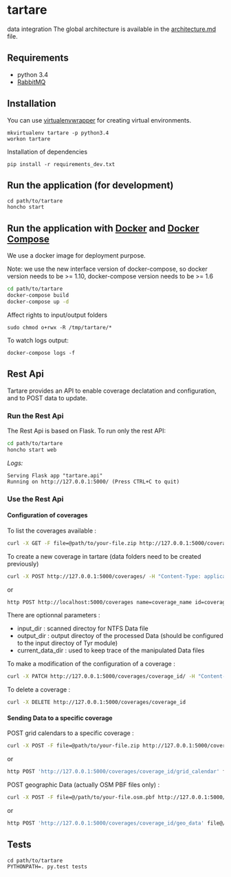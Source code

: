 # tartare
data integration
The global architecture is available in the [architecture.md](documentation/architecture.md) file.

## Requirements
- python 3.4
- [RabbitMQ](https://www.rabbitmq.com/)

## Installation

You can use [virtualenvwrapper](https://virtualenvwrapper.readthedocs.io/en/latest/) for creating virtual environments.

```
mkvirtualenv tartare -p python3.4
workon tartare
```

Installation of dependencies
```
pip install -r requirements_dev.txt
```

## Run the application (for development)
```
cd path/to/tartare
honcho start
```

## Run the application with [Docker](https://www.docker.com/) and [Docker Compose](https://docs.docker.com/compose/)

We use a docker image for deployment purpose.

Note: we use the new interface version of docker-compose, so docker version needs to be >= 1.10,
 docker-compose version needs to be >= 1.6

``` bash
cd path/to/tartare
docker-compose build
docker-compose up -d
```

Affect rights to input/output folders
```
sudo chmod o+rwx -R /tmp/tartare/*
```

To watch logs output:
 ```
 docker-compose logs -f
 ```

## Rest Api

Tartare provides an API to enable coverage declatation and configuration, and to POST data to update.

### Run the Rest Api

The Rest Api is based on Flask. To run only the rest API:

``` bash
cd path/to/tartare
honcho start web
```

*Logs:*

```
Serving Flask app "tartare.api"
Running on http://127.0.0.1:5000/ (Press CTRL+C to quit)
```


### Use the Rest Api

#### Configuration of coverages

To list the coverages available :
``` bash
curl -X GET -F file=@path/to/your-file.zip http://127.0.0.1:5000/coverages/
```

To create a new coverage in tartare (data folders need to be created previously)
``` bash
curl -X POST http://127.0.0.1:5000/coverages/ -H "Content-Type: application/json" -d '{"name":"coverage_name", "id":"coverage_id" }'
```
or
``` bash
http POST http://localhost:5000/coverages name=coverage_name id=coverage_id
```
There are optionnal parameters :
* input_dir : scanned directoy for NTFS Data file
* output_dir : output directoy of the processed Data (should be configured to the input directoy of Tyr module)
* current_data_dir : used to keep trace of the manipulated Data files

To make a modification of the configuration of a coverage :
``` bash
curl -X PATCH http://127.0.0.1:5000/coverages/coverage_id/ -H "Content-Type: application/json" -d '{"name":"coverage_new_name"}'
```

To delete a coverage :
``` bash
curl -X DELETE http://127.0.0.1:5000/coverages/coverage_id
```


#### Sending Data to a specific coverage
POST grid calendars to a specific coverage :
``` bash
curl -X POST -F file=@path/to/your-file.zip http://127.0.0.1:5000/coverages/coverage_id/grid_calendar
```
or
``` bash
http POST 'http://127.0.0.1:5000/coverages/coverage_id/grid_calendar' file@/path/to/your-file.zip --form
```

POST geographic Data (actually OSM PBF files only) :
``` bash
curl -X POST -F file=@/path/to/your-file.osm.pbf http://127.0.0.1:5000/coverages/coverage_id/grid_calendar
```
or
``` bash
http POST 'http://127.0.0.1:5000/coverages/coverage_id/geo_data' file@/path/to/your-file.osm.pbf --form
```


## Tests
```
cd path/to/tartare
PYTHONPATH=. py.test tests
```
